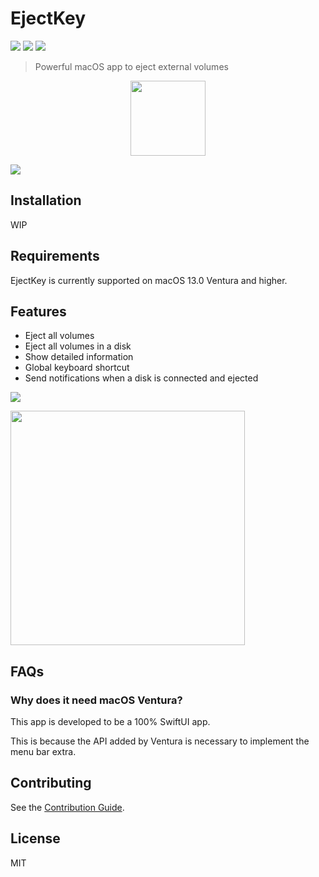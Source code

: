 # EjectKey

![](https://img.shields.io/github/v/release/fus1ondev/EjectKey)
![](https://img.shields.io/badge/made%20with-Swift%20UI-F05138?logo=Swift)
![](https://img.shields.io/github/license/fus1ondev/EjectKey)

> Powerful macOS app to eject external volumes

<div align="center">
<img width="120" height="120" src="https://user-images.githubusercontent.com/64204135/183348062-85958996-9c84-4795-87ca-665e4bef53a5.png">
</div>

![](https://user-images.githubusercontent.com/64204135/199971374-9e3f5fa1-5657-4b08-b055-b0e7da7ff496.png)

## Installation

WIP

## Requirements

EjectKey is currently supported on macOS 13.0 Ventura and higher.

## Features

- Eject all volumes
- Eject all volumes in a disk
- Show detailed information
- Global keyboard shortcut
- Send notifications when a disk is connected and ejected

![](https://user-images.githubusercontent.com/64204135/199972203-4d340156-d0da-4635-99fe-d9ab25443347.png)

<img width="375" src="https://user-images.githubusercontent.com/64204135/199977122-cdf5f3a4-4588-43f1-a35e-b4abd799c0fe.png">

## FAQs

### Why does it need macOS Ventura?

This app is developed to be a 100% SwiftUI app.

This is because the API added by Ventura is necessary to implement the menu bar extra.

## Contributing

See the [Contribution Guide](./CONTRIBUTING.md).

## License

MIT